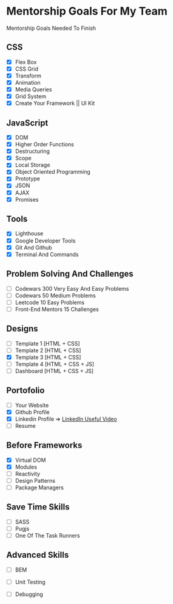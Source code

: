 # Mentorship Goals For My Team

Mentorship Goals Needed To Finish

## CSS

- [x] Flex Box
- [x] CSS Grid
- [x] Transform
- [x] Animation
- [x] Media Queries
- [x] Grid System
- [x] Create Your Framework || UI Kit

## JavaScript

- [x] DOM
- [x] Higher Order Functions
- [x] Destructuring
- [x] Scope
- [x] Local Storage
- [x] Object Oriented Programming
- [x] Prototype
- [x] JSON
- [x] AJAX
- [x] Promises

## Tools 

- [x] Lighthouse
- [x] Google Developer Tools
- [x] Git And Github
- [x] Terminal And Commands

## Problem Solving And Challenges

- [ ] Codewars 300 Very Easy And Easy Problems
- [ ] Codewars 50 Medium Problems
- [ ] Leetcode 10 Easy Problems
- [ ] Front-End Mentors 15 Challenges

## Designs

- [ ] Template 1 [HTML + CSS]
- [ ] Template 2 [HTML + CSS]
- [x] Template 3 [HTML + CSS]
- [ ] Template 4 [HTML + CSS + JS]
- [ ] Dashboard [HTML + CSS + JS]

## Portofolio

- [ ] Your Website
- [x] Github Profile
- [x] Linkedin Profile => [LinkedIn Useful Video](https://www.youtube.com/watch?v=7JysIkTyccs)
- [ ] Resume

## Before Frameworks

- [x] Virtual DOM
- [x] Modules
- [ ] Reactivity
- [ ] Design Patterns
- [ ] Package Managers

## Save Time Skills

- [ ] SASS
- [ ] Pugjs
- [ ] One Of The Task Runners

## Advanced Skills

- [ ] BEM
- [ ] Unit Testing
- [ ] Debugging

